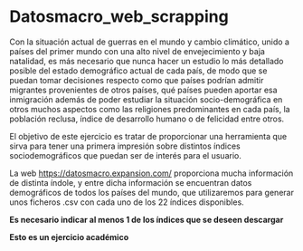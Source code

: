 # Datosmacro_web_scrapping

Con la situación actual de guerras en el mundo y cambio climático, unido a países del primer mundo con una alto nivel de envejecimiento y baja natalidad, es más necesario que nunca hacer un estudio lo más detallado posible del estado demográfico actual de cada país, de modo que se puedan tomar decisiones respecto como que países podrían admitir migrantes provenientes de otros países, qué países pueden aportar esa inmigración además de poder estudiar la situación socio-demográfica en otros muchos aspectos como las religiones predominantes en cada país, la población reclusa, índice de desarrollo humano o de felicidad entre otros.

El objetivo de este ejercicio es tratar de proporcionar una herramienta que sirva para tener una primera impresión sobre distintos índices sociodemográficos que puedan ser de interés para el usuario. 

La web https://datosmacro.expansion.com/ proporciona mucha información de distinta índole, y entre dicha información se encuentran datos demográficos de todos los países del mundo, que utilizaremos para generar unos ficheros .csv con cada uno de los 22 índices disponibles.

**Es necesario indicar al menos 1 de los índices que se deseen descargar**

 **Esto es un ejercicio académico**
